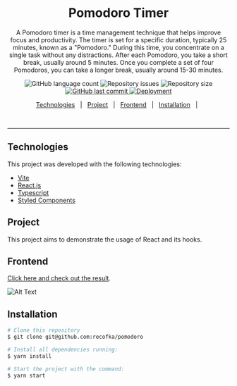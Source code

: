 <h1 align="center">Pomodoro Timer</h1>

 <p align="center">A Pomodoro timer is a time management technique that helps improve focus and productivity. The timer is set for a specific duration, typically 25 minutes, known as a "Pomodoro." During this time, you concentrate on a single task without any distractions. After each Pomodoro, you take a short break, usually around 5 minutes. Once you complete a set of four Pomodoros, you can take a longer break, usually around 15-30 minutes.</p>

<p align="center">

  <img alt="GitHub language count" src="https://img.shields.io/github/languages/count/recofka/pomodoro?style=flat-square">

  <img alt="Repository issues" src="https://img.shields.io/github/languages/top/recofka/pomodoro?style=flat-square">

  <img alt="Repository size" src="https://img.shields.io/github/repo-size/recofka/pomodoro?style=flat-square">

  <a href="https://github.com/recofka/pomodoro/commits/master">
    <img alt="GitHub last commit" src="https://img.shields.io/github/last-commit/recofka/pomodoro?style=flat-square">
  </a>
  
  <a href="https://pomodoro-one.vercel.app">
    <img alt="Deployment" src="https://img.shields.io/github/deployments/recofka/pomodoro/production?label=Vercel">
  </a>

</p>

<p align="center">
  <a href="#technologies">Technologies</a>&nbsp;&nbsp;&nbsp;|&nbsp;&nbsp;
  <a href="#project">Project</a>&nbsp;&nbsp;&nbsp;|&nbsp;&nbsp;
  <a href="#frontend">Frontend</a>&nbsp;&nbsp;&nbsp;|&nbsp;&nbsp;
  <!-- <a href="#goals">Goals</a>&nbsp;&nbsp;&nbsp;|&nbsp;&nbsp; -->
  <a href="#installation">Installation</a>&nbsp;&nbsp;&nbsp;|&nbsp;&nbsp;
</p>

<br>

---

## Technologies

This project was developed with the following technologies:

- [Vite](https://vitejs.dev/)
- [React.js](https://reactjs.org)
- [Typescript](https://www.typescriptlang.org/)
- [Styled Components](https://styled-components.com/)

## Project

This project aims to demonstrate the usage of React and its hooks.

## Frontend

[Click here and check out the result](https://pomodoro-recofka.vercel.app/).

![Alt Text](https://media2.giphy.com/media/v1.Y2lkPTc5MGI3NjExNTM3NDlscDIwZXRxZm9jYWljMmdyZ2RydWIzMWI1dWJuenFweGxwZyZlcD12MV9pbnRlcm5hbF9naWZfYnlfaWQmY3Q9Zw/IOGSEb9tmD2PXosMtl/giphy.gif)

<!-- ## Goals

<p>The main goal of this small project is learn the basic concept of Storybook and Chakra UI.</p> -->

## Installation

```bash
# Clone this repository
$ git clone git@github.com:recofka/pomodoro

# Install all dependencies running:
$ yarn install

# Start the project with the command:
$ yarn start
```
